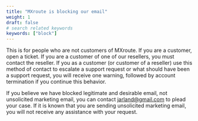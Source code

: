 ```yaml
---
title: "MXroute is blocking our email"
weight: 1
draft: false
# search related keywords
keywords: ["block"]
---
```


This is for people who are not customers of MXroute. If you are a customer, open a ticket. If you are a customer of one of our resellers, you must contact the reseller. If you as a customer (or customer of a reseller) use this method of contact to escalate a support request or what should have been a support request, you will receive one warning, followed by account termination if you continue this behavior.

If you believe we have blocked legitimate and desirable email, not unsolicited marketing email, you can contact jarland@gmail.com to plead your case. If it is known that you are sending unsolicited marketing email, you will not receive any assistance with your request.
